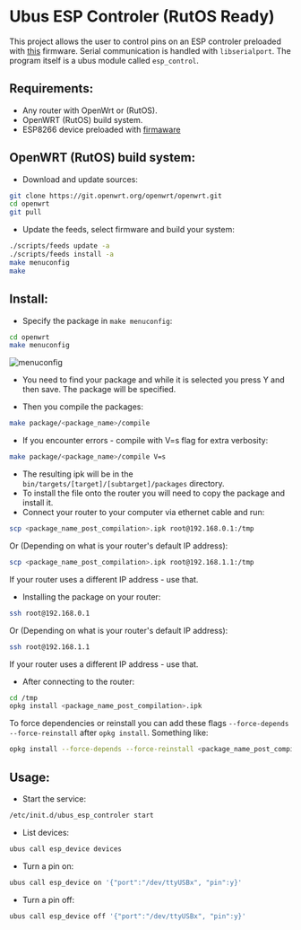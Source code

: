 # Ubus ESP Controler (RutOS Ready)

This project allows the user to control pins on an ESP controler preloaded with [this](https://github.com/janenas-luk/esp_control_over_serial) firmware. Serial communication is handled with `libserialport`. The program itself is a ubus module called `esp_control`.

## Requirements:

* Any router with OpenWrt or (RutOS).
* OpenWRT (RutOS) build system.
* ESP8266 device preloaded with [firmaware](https://github.com/janenas-luk/esp_control_over_serial)

## OpenWRT (RutOS) build system:

* Download and update sources:
```bash
git clone https://git.openwrt.org/openwrt/openwrt.git
cd openwrt
git pull
```
* Update the feeds, select firmware and build your system:
```bash
./scripts/feeds update -a
./scripts/feeds install -a
make menuconfig
make
```

## Install:

* Specify the package in `make menuconfig`:
```bash
cd openwrt
make menuconfig
```
![menuconfig](https://github.com/OvidijusStankaitis/Tuya-IoT-Cloud-Daemon-RutOS-Ready/assets/82393494/3aeb84e1-2ddf-457d-b90f-880a8350889e)
* You need to find your package and while it is selected you press Y and then save. The package will be specified.



* Then you compile the packages:
```bash
make package/<package_name>/compile
```
* If you encounter errors - compile with V=s flag for extra verbosity:
```bash
make package/<package_name>/compile V=s
```
* The resulting ipk will be in the `bin/targets/[target]/[subtarget]/packages` directory.
* To install the file onto the router you will need to copy the package and install it.
* Connect your router to your computer via ethernet cable and run:
```bash
scp <package_name_post_compilation>.ipk root@192.168.0.1:/tmp
```
Or (Depending on what is your router's default IP address):
```bash
scp <package_name_post_compilation>.ipk root@192.168.1.1:/tmp
```
If your router uses a different IP address - use that.

* Installing the package on your router:
```bash
ssh root@192.168.0.1
```
Or (Depending on what is your router's default IP address):
```bash
ssh root@192.168.1.1
```
If your router uses a different IP address - use that.

* After connecting to the router:
```bash
cd /tmp
opkg install <package_name_post_compilation>.ipk
```
To force dependencies or reinstall you can add these flags `--force-depends --force-reinstall` after `opkg install`. Something like:
```bash
opkg install --force-depends --force-reinstall <package_name_post_compilation>.ipk
```

## Usage:

* Start the service:
```bash
/etc/init.d/ubus_esp_controler start
```
* List devices:
```bash
ubus call esp_device devices
```
* Turn a pin on:
```bash
ubus call esp_device on '{"port":"/dev/ttyUSBx", "pin":y}'
```
* Turn a pin off:
```bash
ubus call esp_device off '{"port":"/dev/ttyUSBx", "pin":y}'
```